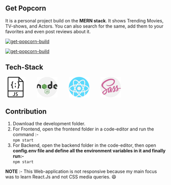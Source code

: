 ## Get Popcorn

It is a personal project build on the **MERN stack**. It shows Trending Movies, TV-shows, and Actors. You can also search for the same, add them to your favorites and even post reviews about it.

[![get-popcorn-build](https://img.shields.io/badge/build-success-brightgreen)](https://get-popcorn.herokuapp.com/trending)

[![get-popcorn-build](https://img.shields.io/badge/API-Reference-blue)](https://developers.themoviedb.org/3/getting-started/introduction)

## Tech-Stack

![javascript](img/javascript.png) &nbsp; &nbsp; &nbsp; &nbsp; ![nodejs](img/nodejs.png) &nbsp; &nbsp; &nbsp; &nbsp; ![react](img/react.png) &nbsp; &nbsp; &nbsp; &nbsp; ![sass](img/sass.png)

## Contribution

1. Download the development folder.
2. For Frontend, open the frontend folder in a code-editor and run the command :- <br/> `npm start`
3. For Backend, open the backend folder in the code-editor, then open **config.env file and define all the environment variables in it and finally run:-** <br/> `npm start`

**NOTE** :- This Web-application is not responsive because my main focus was to learn React.Js and not CSS media queries. :smile:

